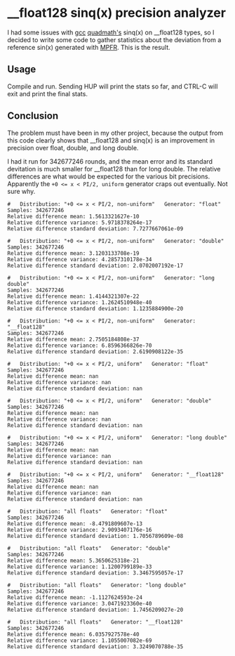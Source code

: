 # __float128 sinq(x) precision analyzer
I had some issues with [gcc](https://gcc.gnu.org/) [quadmath's](https://gcc.gnu.org/) sinq(x) on
__float128 types, so I decided to write some code to gather statistics about
the deviation from a reference sin(x) generated with [MPFR](http://www.mpfr.org/). This is the result.

## Usage

Compile and run. Sending HUP will print the stats so far, and CTRL-C will exit and print the final stats.

## Conclusion

The problem must have been in my other project, because the output from this code clearly shows that __float128
and sinq(x) is an improvement in precision over float, double, and long double.

I had it run for 342677246 rounds, and the mean error and its standard devitation is much smaller for __float128 than for long double. The relative differences are what would be expected for the various bit precisions. Apparently the `+0 <= x < PI/2, uniform` generator craps out eventually. Not sure why.

```
#   Distribution: "+0 <= x < PI/2, non-uniform"   Generator: "float"
Samples: 342677246
Relative difference mean: 1.5613321627e-10
Relative difference variance: 5.9718378264e-17
Relative difference standard deviation: 7.7277667061e-09

#   Distribution: "+0 <= x < PI/2, non-uniform"   Generator: "double"
Samples: 342677246
Relative difference mean: 3.1203133708e-19
Relative difference variance: 4.2857310178e-34
Relative difference standard deviation: 2.0702007192e-17

#   Distribution: "+0 <= x < PI/2, non-uniform"   Generator: "long double"
Samples: 342677246
Relative difference mean: 1.4144321307e-22
Relative difference variance: 1.2624510948e-40
Relative difference standard deviation: 1.1235884900e-20

#   Distribution: "+0 <= x < PI/2, non-uniform"   Generator: "__float128"
Samples: 342677246
Relative difference mean: 2.7505184808e-37
Relative difference variance: 6.8596366826e-70
Relative difference standard deviation: 2.6190908122e-35

#   Distribution: "+0 <= x < PI/2, uniform"   Generator: "float"
Samples: 342677246
Relative difference mean: nan
Relative difference variance: nan
Relative difference standard deviation: nan

#   Distribution: "+0 <= x < PI/2, uniform"   Generator: "double"
Samples: 342677246
Relative difference mean: nan
Relative difference variance: nan
Relative difference standard deviation: nan

#   Distribution: "+0 <= x < PI/2, uniform"   Generator: "long double"
Samples: 342677246
Relative difference mean: nan
Relative difference variance: nan
Relative difference standard deviation: nan

#   Distribution: "+0 <= x < PI/2, uniform"   Generator: "__float128"
Samples: 342677246
Relative difference mean: nan
Relative difference variance: nan
Relative difference standard deviation: nan

#   Distribution: "all floats"   Generator: "float"
Samples: 342677246
Relative difference mean: -8.4791809607e-13
Relative difference variance: 2.9093407176e-16
Relative difference standard deviation: 1.7056789609e-08

#   Distribution: "all floats"   Generator: "double"
Samples: 342677246
Relative difference mean: 5.3650625318e-21
Relative difference variance: 1.1200799189e-33
Relative difference standard deviation: 3.3467595057e-17

#   Distribution: "all floats"   Generator: "long double"
Samples: 342677246
Relative difference mean: -1.1127624593e-24
Relative difference variance: 3.0471923360e-40
Relative difference standard deviation: 1.7456209027e-20

#   Distribution: "all floats"   Generator: "__float128"
Samples: 342677246
Relative difference mean: 6.0357927578e-40
Relative difference variance: 1.1055007082e-69
Relative difference standard deviation: 3.3249070788e-35
```
